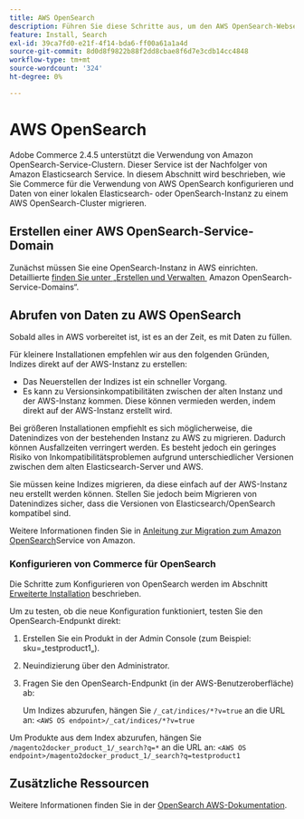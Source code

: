 ```yaml
---
title: AWS OpenSearch
description: Führen Sie diese Schritte aus, um den AWS OpenSearch-Webservice für lokale Installationen von Adobe Commerce zu konfigurieren.
feature: Install, Search
exl-id: 39ca7fd0-e21f-4f14-bda6-ff00a61a1a4d
source-git-commit: 8d0d8f9822b88f2dd8cbae8f6d7e3cdb14cc4848
workflow-type: tm+mt
source-wordcount: '324'
ht-degree: 0%

---
```


# AWS OpenSearch

Adobe Commerce 2.4.5 unterstützt die Verwendung von Amazon OpenSearch-Service-Clustern. Dieser Service ist der Nachfolger von Amazon Elasticsearch Service. In diesem Abschnitt wird beschrieben, wie Sie Commerce für die Verwendung von AWS OpenSearch konfigurieren und Daten von einer lokalen Elasticsearch- oder OpenSearch-Instanz zu einem AWS OpenSearch-Cluster migrieren.

## Erstellen einer AWS OpenSearch-Service-Domain

Zunächst müssen Sie eine OpenSearch-Instanz in AWS einrichten.
Detaillierte [&#x200B; finden Sie unter „Erstellen und Verwalten &#x200B;](https://docs.aws.amazon.com/opensearch-service/latest/developerguide/createupdatedomains.html) Amazon OpenSearch-Service-Domains“.

## Abrufen von Daten zu AWS OpenSearch

Sobald alles in AWS vorbereitet ist, ist es an der Zeit, es mit Daten zu füllen.

Für kleinere Installationen empfehlen wir aus den folgenden Gründen, Indizes direkt auf der AWS-Instanz zu erstellen:

* Das Neuerstellen der Indizes ist ein schneller Vorgang.
* Es kann zu Versionsinkompatibilitäten zwischen der alten Instanz und der AWS-Instanz kommen. Diese können vermieden werden, indem direkt auf der AWS-Instanz erstellt wird.

Bei größeren Installationen empfiehlt es sich möglicherweise, die Datenindizes von der bestehenden Instanz zu AWS zu migrieren. Dadurch können Ausfallzeiten verringert werden. Es besteht jedoch ein geringes Risiko von Inkompatibilitätsproblemen aufgrund unterschiedlicher Versionen zwischen dem alten Elasticsearch-Server und AWS.

Sie müssen keine Indizes migrieren, da diese einfach auf der AWS-Instanz neu erstellt werden können.
Stellen Sie jedoch beim Migrieren von Datenindizes sicher, dass die Versionen von Elasticsearch/OpenSearch kompatibel sind.

Weitere Informationen finden Sie in [&#x200B; Anleitung zur Migration zum Amazon OpenSearch](https://docs.aws.amazon.com/opensearch-service/latest/developerguide/migration.html)Service von Amazon.

### Konfigurieren von Commerce für OpenSearch

Die Schritte zum Konfigurieren von OpenSearch werden im Abschnitt [Erweiterte Installation](../../advanced.md) beschrieben.

Um zu testen, ob die neue Konfiguration funktioniert, testen Sie den OpenSearch-Endpunkt direkt:

1. Erstellen Sie ein Produkt in der Admin Console (zum Beispiel: sku=„testproduct1„).
1. Neuindizierung über den Administrator.
1. Fragen Sie den OpenSearch-Endpunkt (in der AWS-Benutzeroberfläche) ab:

   Um Indizes abzurufen, hängen Sie `/_cat/indices/*?v=true` an die URL an:
   `<AWS OS endpoint>/_cat/indices/*?v=true`

Um Produkte aus dem Index abzurufen, hängen Sie `/magento2docker_product_1/_search?q=*` an die URL an:
`<AWS OS endpoint>/magento2docker_product_1/_search?q=testproduct1`

## Zusätzliche Ressourcen

Weitere Informationen finden Sie in der [OpenSearch AWS-Dokumentation](https://docs.aws.amazon.com/opensearch-service/index.html).
